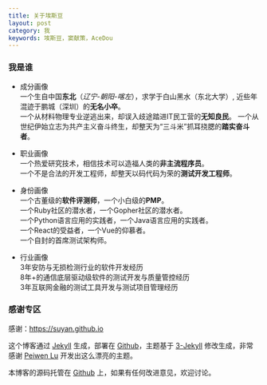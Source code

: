 ```yaml
---
title: 关于埃斯豆
layout: post
category: 我
keywords: 埃斯豆，窦献策，AceDou
---
```


### 我是谁

* 成分画像  
一个生自中国**东北**（*辽宁-朝阳-喀左*），求学于白山黑水（东北大学）, 近些年混迹于鹏城（深圳）的**无名小卒**。  
一个从材料物理专业逆逃出来，却误入歧途踏进IT民工营的**无知良民**。
一个从世纪伊始立志为共产主义奋斗终生，却整天为“三斗米”抓耳挠腮的**踏实奋斗者**。

* 职业画像  
一个热爱研究技术，相信技术可以造福人类的**非主流程序员**。  
一个不是合法的开发工程师，却整天以码代码为荣的**测试开发工程师**。  

* 身份画像  
一个古董级的**软件评测师**，一个小白级的**PMP**。  
一个Ruby社区的潜水者，一个Gopher社区的潜水者。  
一个Python语言应用的实践者，一个Java语言应用的实践者。  
一个React的受益者，一个Vue的仰慕者。  
一个自封的首席测试架构师。

* 行业画像  
3年安防与无损检测行业的软件开发经历  
8年+的通信底层驱动级软件的测试开发与质量管控经历  
3年互联网金融的测试工具开发与测试项目管理经历  

### 感谢专区
感谢：https://suyan.github.io

这个博客通过 [Jekyll](http://jekyllrb.com/) 生成，部署在 [Github](https://pages.github.com)，主题基于 [3-Jekyll](https://github.com/P233/3-Jekyll) 修改生成，非常感谢 [Peiwen Lu](https://github.com/P233) 开发出这么漂亮的主题。

本博客的源码托管在 [Github](https://github.com/AceDou/acedou.github.io) 上，如果有任何改进意见，欢迎讨论。
